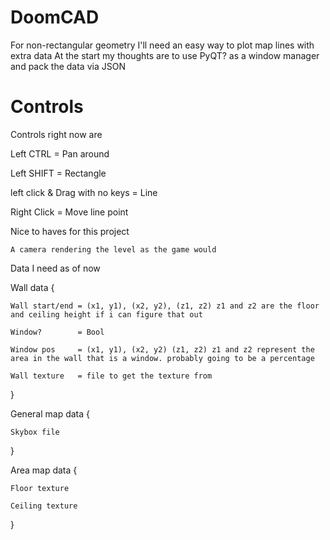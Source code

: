 # DoomCAD

For non-rectangular geometry I'll need an easy way to plot map lines with extra data
At the start my thoughts are to use PyQT? as a window manager and pack the data via JSON

# Controls

Controls right now are

Left CTRL = Pan around

Left SHIFT = Rectangle

left click & Drag with no keys = Line

Right Click = Move line point



Nice to haves for this project
    
    A camera rendering the level as the game would 


Data I need as of now

Wall data {
    
    Wall start/end = (x1, y1), (x2, y2), (z1, z2) z1 and z2 are the floor and ceiling height if i can figure that out

    Window?        = Bool

    Window pos     = (x1, y1), (x2, y2) (z1, z2) z1 and z2 represent the area in the wall that is a window. probably going to be a percentage

    Wall texture   = file to get the texture from
}

General map data {

    Skybox file
    
    

}

Area map data {
    
    Floor texture
    
    Ceiling texture
    
}


